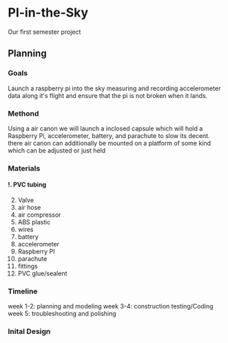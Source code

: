 # PI-in-the-Sky
Our first semester project
## Planning
### Goals
Launch a raspberry pi into the sky measuring and recording accelerometer data along it's flight and ensure that the pi is not broken when it lands.
### Methond
Using a air canon we will launch a inclosed capsule which will hold a Raspberry Pi, accelerometer, battery, and parachute to slow its decent.
there air canon can additionally be mounted on a platform of some kind which can be adjusted or just held
### Materials
#### !. PVC tubing
2. Valve
3. air hose
4. air compressor
5. ABS plastic
6. wires
7. battery
8. accelerometer
9. Raspberry PI
10. parachute
11. fittings
12. PVC glue/sealent
### Timeline
week 1-2: planning and modeling
week 3-4: construction testing/Coding
week 5: troubleshooting and polishing
### Inital Design

